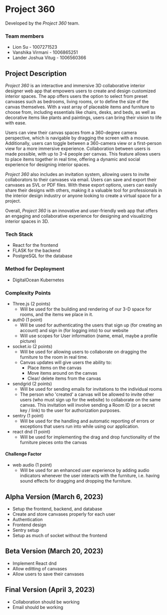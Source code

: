 # Project 360

Developed by the _Project 360_ team.

### Team members

- Lion Su - 1007271523
- Vanshika Virmani - 1006865251
- Lander Joshua Vitug - 1006560366

## Project Description

_Project 360_ is an interactive and immersive 3D collaborative interior designer web app that empowers users to create and design customized interior spaces. The app offers users the option to select from preset canvases such as bedrooms, living rooms, or to define the size of the canvas themselves. With a vast array of placeable items and furniture to choose from, including essentials like chairs, desks, and beds, as well as decorative items like plants and paintings, users can bring their vision to life with ease.

Users can view their canvas spaces from a 360-degree camera perspective, which is navigable by dragging the screen with a mouse. Additionally, users can toggle between a 360-camera view or a first-person view for a more immersive experience. Collaboration between users is made possible, with up to 3-4 people per canvas. This feature allows users to place items together in real time, offering a dynamic and social experience for designing interior spaces.

_Project 360_ also includes an invitation system, allowing users to invite collaborators to their canvases via email. Users can save and export their canvases as SVL or PDF files. With these export options, users can easily share their designs with others, making it a valuable tool for professionals in the interior design industry or anyone looking to create a virtual space for a project.

Overall, _Project 360_ is an innovative and user-friendly web app that offers an engaging and collaborative experience for designing and visualizing interior spaces in 3D.

### Tech Stack

- React for the frontend
- FLASK for the backend
- PostgreSQL for the database

### Method for Deployment

- DigitalOcean Kubernetes

### Complexity Points

- Three.js (2 points)
  - Will be used for the building and rendering of our 3-D space for rooms, and the items we place in it.
- auth0 (1 point)
  - Will be used for authenticating the users that sign up (for creating an account) and sign in (for logging into) to our website
  - Will use scopes for User information (name, email, maybe a profile picture)
- socket.io (2 points)
  - Will be used for allowing users to collaborate on dragging the furniture to the room in real time.
  - Canvas updates will give users the ability to:
    - Place items on the canvas
    - Move items around on the canvas
    - Clear/ delete items from the canvas
- sendgrid (2 points)
  - Will be used for sending emails for invitations to the individual rooms
  - The person who 'created' a canvas will be allowed to invite other users (who must sign up for the website) to collaborate on the same canvas. This invitation will involve sending a Room ID (or a secret key / link) to the user for authorization purposes.
- sentry (1 point)
  - Will be used for the handling and automatic reporting of errors or exceptions that users run into while using our application.
- react dnd (1 point)
  - Will be used for implementing the drag and drop functionality of the furniture pieces onto the canvas

#### Challenge Factor

- web audio (1 point)
  - Will be used for an enhanced user experience by adding audio indicators whenever the user interacts with the furniture, i.e. having sound effects for dragging and dropping the furniture.

## Alpha Version (March 6, 2023)

- Setup the frontend, backend, and database
- Create and store canvases properly for each user
- Authentication
- Frontend design
- Sentry setup
- Setup as much of socket without the frontend

## Beta Version (March 20, 2023)

- Implement React dnd
- Allow editting of canvases
- Allow users to save their canvases

## Final Version (April 3, 2023)

- Collaboration should be working
- Email should be working
